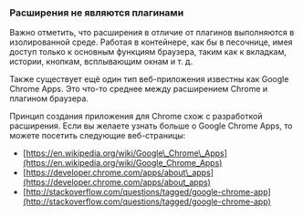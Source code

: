 ### Расширения не являются плагинами

Важно отметить, что расширения в отличие от плагинов выполняются в изолированной среде. Работая в контейнере, как бы в песочнице, имея доступ только к основным функциям браузера, таким как к вкладкам, истории, кнопкам, всплывающим окнам и т. д.

Также существует ещё один тип веб-приложения известны как Google Chrome Apps. Это что-то среднее между расширением Chrome и плагином браузера.

Принцип создания приложения для Chrome схож с разработкой расширения. Если вы желаете узнать больше о Google Chrome Apps, то можете посетить следующие веб-страницы:

* [https://en.wikipedia.org/wiki/Google\_Chrome\_Apps](https://en.wikipedia.org/wiki/Google_Chrome_Apps)
* [https://developer.chrome.com/apps/about\_apps](https://developer.chrome.com/apps/about_apps)
* [http://stackoverflow.com/questions/tagged/google-chrome-app](http://stackoverflow.com/questions/tagged/google-chrome-app)



